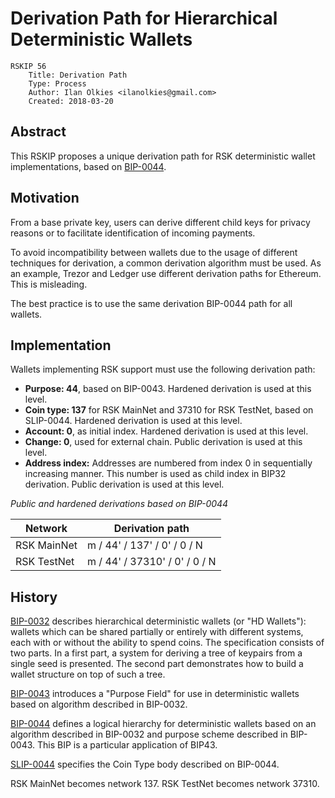 # Derivation Path for Hierarchical Deterministic Wallets

```
RSKIP 56
    Title: Derivation Path
    Type: Process
    Author: Ilan Olkies <ilanolkies@gmail.com>
    Created: 2018-03-20
```

## Abstract

This RSKIP proposes a unique derivation path for RSK deterministic wallet implementations, based on [BIP-0044](https://github.com/bitcoin/bips/blob/master/bip-0044.mediawiki).

## Motivation

From a base private key, users can derive different child keys for privacy reasons or to facilitate identification of incoming payments.

To avoid incompatibility between wallets due to the usage of different techniques for derivation, a common derivation algorithm must be used. As an example, Trezor and Ledger use different derivation paths for Ethereum. This is misleading.

The best practice is to use the same derivation BIP-0044 path for all wallets.

## Implementation

Wallets implementing RSK support must use the following derivation path:

* **Purpose: 44**, based on BIP-0043. Hardened derivation is used at this level.
* **Coin type: 137** for RSK MainNet and 37310 for RSK TestNet, based on SLIP-0044. Hardened derivation is used at this level.
* **Account: 0**, as initial index. Hardened derivation is used at this level.
* **Change: 0**, used for external chain. Public derivation is used at this level.
* **Address index:** Addresses are numbered from index 0 in sequentially increasing manner. This number is used as child index in BIP32 derivation. Public derivation is used at this level.

*Public and hardened derivations based on BIP-0044*

|Network|Derivation path|
|-|-|
|RSK MainNet|m / 44' / 137' / 0' / 0 / N|
|RSK TestNet|m / 44' / 37310' / 0' / 0 / N|

## History
[BIP-0032](https://www.github.com/bitcoin/bipc/blob/master/bip-0032.mediawiki) describes hierarchical deterministic wallets (or "HD Wallets"): wallets which can be shared partially or entirely with different systems, each with or without the ability to spend coins. The specification consists of two parts. In a first part, a system for deriving a tree of keypairs from a single seed is presented. The second part demonstrates how to build a wallet structure on top of such a tree.

[BIP-0043](https://www.github.com/bitcoin/bipc/blob/master/bip-0043.mediawiki) introduces a "Purpose Field" for use in deterministic wallets based on algorithm described in BIP-0032.

[BIP-0044](https://www.github.com/bitcoin/bipc/blob/master/bip-0044.mediawiki) defines a logical hierarchy for deterministic wallets based on an algorithm described in BIP-0032 and purpose scheme described in BIP-0043. This BIP is a particular application of BIP43.

[SLIP-0044](https://github.com/satoshilabs/slips/blob/master/slip-0044.md) specifies the Coin Type body described on BIP-0044.

RSK MainNet becomes network 137. RSK TestNet becomes network 37310.

